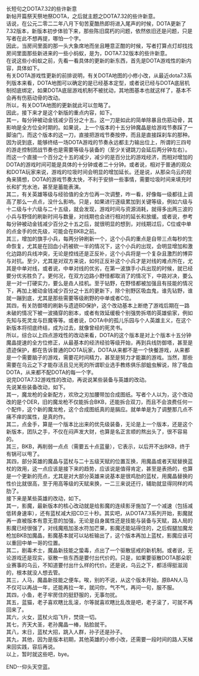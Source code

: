 长短句之DOTA7.32的些许新意  
新帖开篇祭天祭地祭DOTA，之后就主题之DOTA7.32的些许新意。  
话说，在公元二零二二年八月下旬苦夏酷热即将进入尾声的时候，DOTA更新了7.32版本，新版本初步体验下来，那些陈旧腐朽的问题，依然依旧还是问题，只是写者在此不想再提，哪怕一个字。  
因此，当房间里面的那一头大象席地而坐且睡意正酣的时候，写者打算点灯却找找房间里面那些新进来的一些小蚂蚁，是为，DOTA7.32版本的些许新意。  
在说这些小蚂蚁之前，先看一看具体的更新的新东西，首先是DOTA游戏性的新内容，具体如下。  
有关DOTA游戏性更新的前排说明，有关DOTA地图的小修小改，从最近dota7.3系列版本来看，DOTA地图可以确定的是已经基本定型，或者说已经与DOTA底层机制彻底绑定，如果DOTA底层游戏机制不被扰动，其地图基本也就这样了，基本不会再有伤筋动骨的改动。  
所以，有关DOTA地图的更新就此可以忽略了。  
因此，接下来才是这个新版的重点内容，如下。  
其一，每分钟被动金钱减少百分之十五。这一刀是如此的简单除暴且伤筋动骨，其影响是全方位全时期的。如果说，上一个版本的十五分钟魔晶是给游戏节奏踩了一脚油门，而这个版本的这一刀，直接把游戏节奏按停，而且是直接踩刹车的那种。因为说到底，能够终结一场DOTA游戏的节奏永远都主力输出位上，所谓的三四号的游走控制团战节奏也是需要等级与装备的（至少关键跳刀会延后两分钟左右）。而这一个直接一个百分之十五的减少，减少的是百分比的游戏经济，而相对增加的DOTA的游戏时间可能是具体的十分钟或者二十分钟。或者说，相对于普通的观众和DOTA玩家来说，游戏的垃圾时间会明显的增加延长。还是说，从那朵乌云的视角来猜想，DOTA的游戏节奏太快，不利于安排一些事情，需要垃圾时间来填充时长和扩充水池，甚至是蓄能表演。  
其二，有关英雄等级与经验值的全方位再一次调整，咋一看，好像每一级都往上调高了那么一点点，没什么影响。只是，如果进行逐级累加到关键等级，例如六级与十二级与十六级与二十五级，就会发现，游戏时间与资源消耗，就得多出两三波的小兵与野怪的刷新时间与数量，对线期也会进行相对的延长和放缓。或者说，参考每分钟被动金钱减少百分之十五之后，就很明显的想到，对线期过后，C位或中单的点金手的优先级，可能会在BKB之前。  
其三，增加的旗手小兵，每两分钟刷新一个，这个小兵的重点是自带三点每秒的生命恢复，尤其是在回血小药被砍一半的情况下，这个小兵的出现，会明显增加和激化边路的兵线冲突，无论是控线还是正反补，这个小兵将是一个复杂且激烈的博弈与对抗。至少，尤其是对双方来说，如何正反补这个小兵才是对线的难点所在，尤其是中单对线，或者说，中单对线的优劣，在第一波旗手小兵出现的时候，就已经要分优劣胜负了。更何况，在双方边路小野怪都取消了的情况下，中路对决，要么是一对一打硬实力，要么是垚人挂机。至于钻野，在野怪都被加强且有技能的情况下，再加上被动金钱减少百分之十五的更新下，除个别野区吸血鬼，谁先钻野，谁就一蹦到底，尤其是那些需要等级刷野的中单或者C位。  
其四，有关防御塔的刷新与遗迹BD保护，这个改动基本上断绝了游戏后期在一路未破的情况下被一波捅穿的剧本，或者有效延缓极个别强势拆塔的英雄偷家，例如先知与死灵龙与巨魔等等。或者说，DOTA中的孤儿乐园与个人英雄主义，在这个新版本将彻底终结，成为过去，就像曾经的死灵书。  
所以，综合以上四点游戏性的改动来看，DOTA的这个版本是对上个版本十五分钟魔晶提速的全方位修正，从最基本的经济经验等级开始，再到兵线防御塔，甚至是遗迹保护，都在告诉普通的DOTA玩家，DOTA从来都不是一个快餐游戏，从来都是一个需要脑子的游戏，需要花时间精力，甚至是努力才能赢的游戏。当然，那些需要在乌云之下才能存活且见光死的所谓职业选手教练俱乐部蛆虫解说，除了吸血DOTA，从来都不配DOTA的每一个字。  
说完DOTA7.32游戏性的改动，再说说某些装备与英雄的改动。  
先说某些装备改动，如下。  
其一，魔龙枪的全新配方，欢欣之刃加腰带加合成图纸。写者个人以为，这个改动改的是个DER，旧的魔龙枪不仅能拆合BKB，还能拆合双刀，而且不会浪费任何一个配件，这个新的魔龙枪，这个合成图纸真的是膈应。就单单是为了调整那几点不痛不痒的属性，是真的作。  
其二，点金手，算是一个版本比出来的优先级装备，无论是上一个版本，还是这个新版本，团队之手，不仅在闷声发大财，也算是名正言顺的熬出头了，很不容易的。  
其三，BKB，再削弱一点点（需要五十点蓝量），它表示，以后开不出BKB，终于有锅可以甩了。  
其四，部分英雄的魔晶与蓝杖与二十五级天赋的位置互换，用魔晶或者天赋替换蓝杖的效用，这一点应该是接下来的趋势，应该说是值得肯定，甚至是表扬的，也算是一个更新的亮点，尤其是对大部分英雄来说基本是很鸡肋的蓝杖，用魔晶替换的性价比就很高，至于用高等级的天赋来换，一二三来说还行，辅助就显得同样的鸡肋了。  
接下来是某些英雄的改动，如下。  
其一，影魔，最新版本的核心改动就是给影魔的连续影牙施加了一个减速（包括减低转身速率），还有蓝杖减大招CD三十秒。其实吧，从DOTA7.3系列开始，影魔就再一直被版本有意无意的加强，无论是自身属性还是技能与装备与天赋，路人局的影魔已经很强了，对线魔瓶加圣水符加芒果，影魔还能站得住的，之后假腿加魔龙枪加BKB加魔晶，影魔基本就可以站桩输出了，这个版本再加上蓝杖，影魔应该可以重回中单一哥的位置。  
其二，剧毒术士，魔晶新技能之蛰毒，点出了一个驱散惩戒的新机制。或者说，无论游戏还是现实，驱散一些东西是要付出代价的。只是，如果要驱散DOTA那朵职业赛事的乌云，不知道要付出什么样的代价。还是说，乌云之下，都活得挺滋润的，根本就没人想去管。  
其三，人马，魔晶新技能之便车。唉，别的不说，从这个版本开始，原BAN人马不仅可以再战一年，还能再拉一年，就问你，气不气，再问一句，服不服。  
其四，小鱼，老子牢房住的挺舒服的，无事勿扰。  
其五，蓝猫，老子喜欢瞎比乱滚，尔等就喜欢瞎比乱改是吧，老子滚了，可就不再回来了。  
其六，火女，蓝杖火焰飞升，焚烧一切。  
其七，齐天大圣，老孙魔晶一棒，贴脸就干。  
其八，末日，蓝杖大招，跳入人群，孙子还是孙子。  
其九，其他，因为是版本初期，其他英雄的小修小改，还需要一段时间的路人天梯来回实践，容后再说。  
以上，暂时就这些吧，bye。

END--仰头天空蓝。
